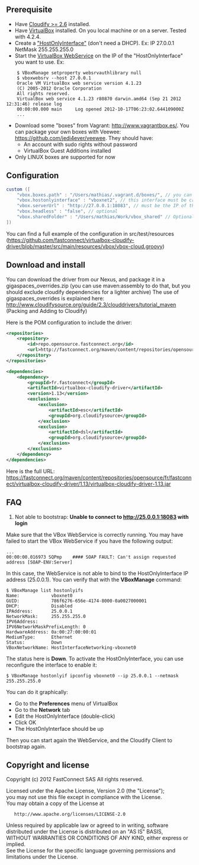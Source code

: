 Prerequisite
------------

* Have [Cloudify >= 2.6](http://www.gigaspaces.com/cloudify-open-paas-stack) installed.
* Have [VirtualBox](https://www.virtualbox.org/) installed. On you local machine or on a server. Tested with 4.2.4.
* Create a ["HostOnlyInterface"](https://www.virtualbox.org/manual/ch06.html#network_hostonly) (don't need a DHCP). Ex: IP 27.0.0.1 NetMask 255.255.255.0
* Start the [VirtualBox WebService](http://download.virtualbox.org/virtualbox/SDKRef.pdf) on the IP of the "HostOnlyInterface" you want to use. Ex:
```
	$ VBoxManage setproperty websrvauthlibrary null
	$ vboxwebsrv --host 27.0.0.1
	Oracle VM VirtualBox web service version 4.1.23
	(C) 2005-2012 Oracle Corporation
	All rights reserved.
	VirtualBox web service 4.1.23 r80870 darwin.amd64 (Sep 21 2012 12:31:46) release log
	00:00:00.000 main     Log opened 2012-10-17T06:23:02.644109000Z
	...
```

* Download some "boxes" from Vagrant: http://www.vagrantbox.es/. You can package your own boxes with Veewee: https://github.com/jedi4ever/veewee. They should have:
   * An account with sudo rights without password
   * VirtualBox Guest Additions installed
* Only LINUX boxes are supported for now

Configuration
-------------

```groovy
custom ([
    "vbox.boxes.path" : "/Users/mathias/.vagrant.d/boxes/", // you can download on http://www.vagrantbox.es/
    "vbox.hostonlyinterface" : "vboxnet2", // this interface must be created manually
    "vbox.serverUrl" : "http://27.0.0.1:18083", // must be the IP of the vboxnet2 interface
    "vbox.headless" : "false", // optional
    "vbox.sharedFolder" : "/Users/mathias/Work/vbox_shared" // Optional, to mount a shared folder between VMs
])
```

You can find a full example of the configuration in src/test/resources (https://github.com/fastconnect/virtualbox-cloudify-driver/blob/master/src/main/resources/vbox/vbox-cloud.groovy)

Download and install
--------------------
You can download the driver from our Nexus, and package it in a gigaspaces_overrides.zip (you can use maven:assembly to do that, but you should exclude cloudify dependencies for a lighter archive)
The use of gigaspaces_overrides is explained here: http://www.cloudifysource.org/guide/2.3/clouddrivers/tutorial_maven (Packing and Adding to Cloudify)

Here is the POM configuration to include the driver:
```xml
<repositories>
	<repository>
		<id>repo.opensource.fastconnect.org</id>
		<url>http://fastconnect.org/maven/content/repositories/opensource</url>
	</repository>
</repositories>

<dependencies>
	<dependency>
		<groupId>fr.fastconnect</groupId>
		<artifactId>virtualbox-cloudify-driver</artifactId>
		<version>1.13</version>
		<exclusions>
			<exclusion>
				<artifactId>esc</artifactId>
				<groupId>org.cloudifysource</groupId>
			</exclusion>
			<exclusion>
				<artifactId>dsl</artifactId>
				<groupId>org.cloudifysource</groupId>
			</exclusion>
		</exclusions>
	</dependency>
</dependencies>
```

Here is the full URL: https://fastconnect.org/maven/content/repositories/opensource/fr/fastconnect/virtualbox-cloudify-driver/1.13/virtualbox-cloudify-driver-1.13.jar

FAQ
---
1. Not able to bootstrap: **Unable to connect to http://25.0.0.1:18083 with login**

Make sure that the VBox WebService is correctly running.
You may have failed to start the VBox WebService if you have the following output:
```
...
00:00:00.016973 SQPmp    #### SOAP FAULT: Can't assign requested address [SOAP-ENV:Server]
```
In this case, the WebService is not able to bind to the HostOnlyInterface IP address (25.0.0.1).
You can verify that with the **VBoxManage** command:
```
$ VBoxManage list hostonlyifs
Name:            vboxnet0
GUID:            786f6276-656e-4174-8000-0a0027000001
DHCP:            Disabled
IPAddress:       25.0.0.1
NetworkMask:     255.255.255.0
IPV6Address:
IPV6NetworkMaskPrefixLength: 0
HardwareAddress: 0a:00:27:00:00:01
MediumType:      Ethernet
Status:          Down
VBoxNetworkName: HostInterfaceNetworking-vboxnet0
```
The status here is **Down**.
To activate the HostOnlyInterface, you can use reconfigure the interface to enable it:
```
$ VBoxManage hostonlyif ipconfig vboxnet0 --ip 25.0.0.1 --netmask 255.255.255.0
```

You can do it graphically:
- Go to the **Preferences** menu of VirtualBox
- Go to the **Network** tab
- Edit the HostOnlyInterface (double-click)
- Click OK
- The HostOnlyInterface should be up

Then you can start again the WebService, and the Cloudify Client to bootstrap again.



Copyright and license
----------------------
Copyright (c) 2012 FastConnect SAS All rights reserved.

Licensed under the Apache License, Version 2.0 (the "License");<br/>
you may not use this file except in compliance with the License.<br/>
You may obtain a copy of the License at 

       http://www.apache.org/licenses/LICENSE-2.0
	   
Unless required by applicable law or agreed to in writing, software<br/>
distributed under the License is distributed on an "AS IS" BASIS,<br/>
WITHOUT WARRANTIES OR CONDITIONS OF ANY KIND, either express or implied.<br/>
See the License for the specific language governing permissions and<br/>
limitations under the License.
